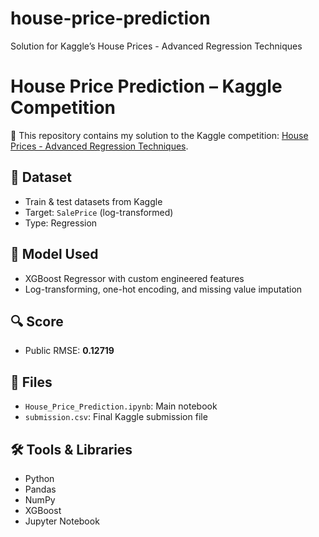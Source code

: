 # house-price-prediction
Solution for Kaggle’s House Prices - Advanced Regression Techniques

# House Price Prediction – Kaggle Competition

📌 This repository contains my solution to the Kaggle competition: [House Prices - Advanced Regression Techniques](https://www.kaggle.com/competitions/house-prices-advanced-regression-techniques).

## 📂 Dataset
- Train & test datasets from Kaggle
- Target: `SalePrice` (log-transformed)
- Type: Regression

## 🧠 Model Used
- XGBoost Regressor with custom engineered features
- Log-transforming, one-hot encoding, and missing value imputation

## 🔍 Score
- Public RMSE: **0.12719**

## 📁 Files
- `House_Price_Prediction.ipynb`: Main notebook
- `submission.csv`: Final Kaggle submission file

## 🛠 Tools & Libraries
- Python
- Pandas
- NumPy
- XGBoost
- Jupyter Notebook
